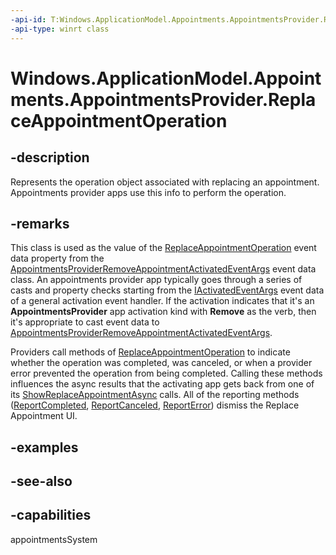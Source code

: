 ```yaml
---
-api-id: T:Windows.ApplicationModel.Appointments.AppointmentsProvider.ReplaceAppointmentOperation
-api-type: winrt class
---
```


<!-- Class syntax.
public class ReplaceAppointmentOperation : Windows.ApplicationModel.Appointments.AppointmentsProvider.IReplaceAppointmentOperation
-->

# Windows.ApplicationModel.Appointments.AppointmentsProvider.ReplaceAppointmentOperation

## -description
Represents the operation object associated with replacing an appointment. Appointments provider apps use this info to perform the operation.

## -remarks
This class is used as the value of the [ReplaceAppointmentOperation](replaceappointmentoperation.md) event data property from the [AppointmentsProviderRemoveAppointmentActivatedEventArgs](../windows.applicationmodel.activation/appointmentsproviderremoveappointmentactivatedeventargs.md) event data class. An appointments provider app typically goes through a series of casts and property checks starting from the [IActivatedEventArgs](../windows.applicationmodel.activation/iactivatedeventargs.md) event data of a general activation event handler. If the activation indicates that it's an **AppointmentsProvider** app activation kind with **Remove** as the verb, then it's appropriate to cast event data to [AppointmentsProviderRemoveAppointmentActivatedEventArgs](../windows.applicationmodel.activation/appointmentsproviderremoveappointmentactivatedeventargs.md).

Providers call methods of [ReplaceAppointmentOperation](replaceappointmentoperation.md) to indicate whether the operation was completed, was canceled, or when a provider error prevented the operation from being completed. Calling these methods influences the async results that the activating app gets back from one of its [ShowReplaceAppointmentAsync](/uwp/api/windows.applicationmodel.appointments.appointmentmanager.showreplaceappointmentasync) calls. All of the reporting methods ([ReportCompleted](replaceappointmentoperation_reportcompleted_458863373.md), [ReportCanceled](replaceappointmentoperation_reportcanceled_1921025216.md), [ReportError](replaceappointmentoperation_reporterror_1034694985.md)) dismiss the Replace Appointment UI.

## -examples

## -see-also

## -capabilities
appointmentsSystem

